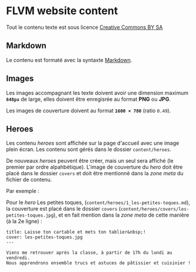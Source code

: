 FLVM website content
====================

Tout le contenu texte est sous licence [Creative Commons BY SA](http://creativecommons.org/licenses/by-sa/4.0/deed.fr)

## Markdown
Le contenu est formaté avec la syntaxte [Markdown](https://fr.wikipedia.org/wiki/Markdown).

## Images
Les images accompagnant les texte doivent avoir une dimension maximum **`648px`** de large, elles doivent être enregisrée au format **PNG** ou **JPG**.

Les images de couverture doivent au format **`1600 × 780`** (ratio `0.49`).

## Heroes
Les contenu *heroes* sont affichée sur la page d'accueil avec une image plein écran. Les contenu sont gérés dans le dossier `content/heroes`.

De nouveaux *heroes* peuvent être créer, mais un seul sera affiché (le premier par ordre alpahbétique). L'image de couverture du *hero* doit être placé dans le dossier `covers` et doit être mentionné dans la *zone meta* du fichier de contenu.

Par exemple : 

Pour le *hero* Les petites toques, (`content/heroes/1_les-petites-toques.md`), la couverture est placé dans le dossier `covers` (`content/heroes/covers/les-petites-toques.jpg`), et en fait mention dans la *zone meta* de cette manière (à la 2e ligne) : 

	title: Laisse ton cartable et mets ton tablier&nbsp;!
	cover: les-petites-toques.jpg
	---

	Viens me retrouver après la classe, à partir de 17h du lundi au vendredi.
	Nous apprendrons ensemble trucs et astuces de pâtissier et cuisinier !

